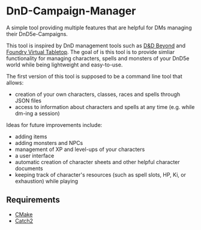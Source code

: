 # DnD-Campaign-Manager
A simple tool providing multiple features that are helpful for DMs managing their DnD5e-Campaigns.

This tool is inspired by DnD management tools such as [D&D Beyond](https://www.dndbeyond.com/) and [Foundry Virtual Tabletop](https://foundryvtt.com/).
The goal of is this tool is to provide simliar functionality for managing characters, spells and monsters of your DnD5e world while being lightweight and easy-to-use.

The first version of this tool is supposed to be a command line tool that allows:
- creation of your own characters, classes, races and spells through JSON files
- access to information about characters and spells at any time (e.g. while dm-ing a session)

Ideas for future improvements include:
- adding items
- adding monsters and NPCs
- management of XP and level-ups of your characters
- a user interface
- automatic creation of character sheets and other helpful character documents
- keeping track of character's resources (such as spell slots, HP, Ki, or exhaustion) while playing

## Requirements

- [CMake](https://cmake.org/)
- [Catch2](https://github.com/catchorg/Catch2)
